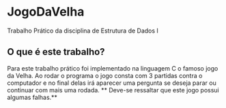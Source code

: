 # JogoDaVelha
Trabalho Prático da disciplina de Estrutura de Dados I

## O que é este trabalho? 
Para este trabalho prático foi implementado na linguagem C o famoso jogo da Velha.
Ao rodar o programa o jogo consta com 3 partidas contra o computador e no final delas irá aparecer uma pergunta se deseja parar ou continuar com mais uma rodada. 
** Deve-se ressaltar que este jogo possui algumas falhas.**